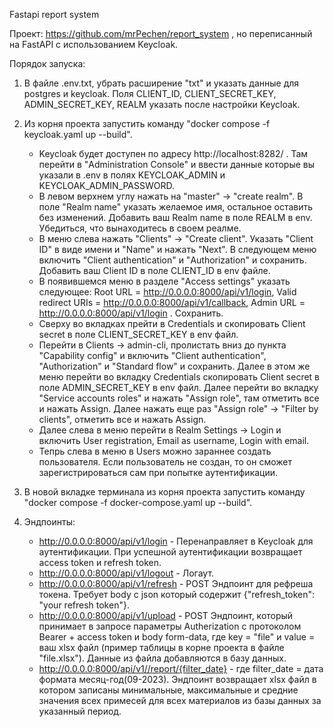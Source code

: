 Fastapi report system

Проект: https://github.com/mrPechen/report_system , но переписанный на FastAPI с использованием Keycloak.

Порядок запуска:

1) В файле .env.txt, убрать расширение "txt" и указать данные для postgres и keycloak. Поля CLIENT_ID, CLIENT_SECRET_KEY, ADMIN_SECRET_KEY, REALM указать после настройки Keycloak.
2) Из корня проекта запустить команду "docker compose -f keycloak.yaml up --build".
   - Keycloak будет доступен по адресу http://localhost:8282/ . Там перейти в "Administration Console" и ввести данные которые вы указали в .env в полях KEYCLOAK_ADMIN и KEYCLOAK_ADMIN_PASSWORD.
   - В левом верхнем углу нажать на "master" -> "create realm". В поле "Realm name" указать желаемое имя, остальное оставить без изменений. Добавить ваш Realm name в поле REALM в env. Убедиться, что вынаходитесь в своем реалме.
   - В меню слева нажать "Clients" -> "Create client". Указать "Client ID" в виде имени и "Name" и нажать "Next". В следующем меню включить "Client authentication" и "Authorization" и сохранить. Добавить ваш Client ID в поле CLIENT_ID в env файле.
   - В появившемся меню в разделе "Access settings" указать следующее: Root URL = http://0.0.0.0:8000/api/v1/login, Valid redirect URIs = http://0.0.0.0:8000/api/v1/callback, Admin URL = http://0.0.0.0:8000/api/v1/login . Сохранить.
   - Сверху во вкладках прейти в Credentials и скопировать Client secret в поле CLIENT_SECRET_KEY в env файл.
   - Перейти в Clients -> admin-cli, пролистать вниз до пункта "Capability config" и включить "Client authentication", "Authorization" и "Standard flow" и сохранить. Далее в этом же меню перейти во вкладку Credentials скопировать Client secret в поле ADMIN_SECRET_KEY в env файл. Далее перейти во вкладку "Service accounts roles" и нажать "Assign role", там отметить все и нажать Assign. Далее нажать еще раз "Assign role" -> "Filter by clients", отметить все и нажать Assign.
   - Далее слева в меню перейти в Realm Settings -> Login и включить User registration, Email as username, Login with email.
   - Тепрь слева в меню в Users можно зараннее создать пользователя. Если пользователь не создан, то он сможет зарегистрироваться сам при попытке аутентификации.

3) В новой вкладке терминала из корня проекта запустить команду "docker compose -f docker-compose.yaml up --build".
4) Эндпоинты:
   - http://0.0.0.0:8000/api/v1/login - Перенаправляет в Keycloak для аутентификации. При успешной аутентификации возвращает access token и refresh token.
   - http://0.0.0.0:8000/api/v1/logout - Логаут.
   - http://0.0.0.0:8000/api/v1/refresh - POST Эндпоинт для рефреша токена. Требует body с json который содержит {"refresh_token": "your refresh token"}.
   - http://0.0.0.0:8000/api/v1/upload - POST Эндпоинт, который принимает в запросе параметры Autherization с протоколом Bearer + access token и body form-data, где key = "file" и value = ваш xlsx файл (пример таблицы в корне проекта в файле "file.xlsx"). Данные из файла добавляются в базу данных.
   - http://0.0.0.0:8000/api/v1//report/{filter_date} - где filter_date = дата формата месяц-год(09-2023). Эндпоинт возвращает xlsx файл в котором записаны минимальные, максимальные и средние значения всех примесей для всех материалов из базы данных за указанный период.



